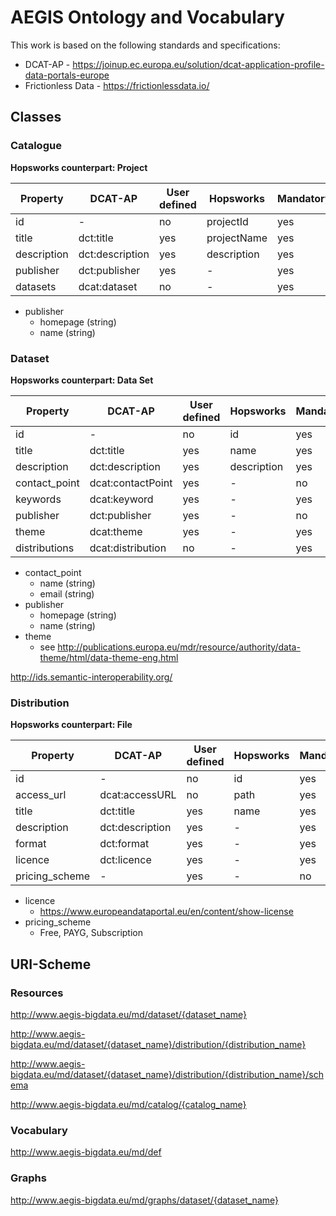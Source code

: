 # AEGIS Ontology and Vocabulary

This work is based on the following standards and specifications: 
* DCAT-AP - https://joinup.ec.europa.eu/solution/dcat-application-profile-data-portals-europe
* Frictionless Data - https://frictionlessdata.io/


## Classes


### Catalogue

__Hopsworks counterpart: Project__

|Property|DCAT-AP|User defined|Hopsworks|Mandatory|Info
|---|---|---|---|---|--|
|id|-|no|projectId|yes|integer|
|title|dct:title|yes|projectName|yes|string|
|description|dct:description|yes|description|yes|string|
|publisher|dct:publisher|yes|-|yes|object|
|datasets|dcat:dataset|no|-|yes|array|

- publisher
  - homepage (string)
  - name (string)


### Dataset

__Hopsworks counterpart: Data Set__

|Property|DCAT-AP|User defined|Hopsworks|Mandatory|Info
|---|---|---|---|---|--|
|id|-|no|id|yes|integer|
|title|dct:title|yes|name|yes|string|
|description|dct:description|yes|description|yes|string|
|contact_point|dcat:contactPoint|yes|-|no|object|
|keywords|dcat:keyword|yes|-|yes|array|
|publisher|dct:publisher|yes|-|no|object|
|theme|dcat:theme|yes|-|yes|enum|
|distributions|dcat:distribution|no|-|yes|array|

- contact_point
  - name (string)
  - email (string)
- publisher
  - homepage (string)
  - name (string)
- theme
  - see http://publications.europa.eu/mdr/resource/authority/data-theme/html/data-theme-eng.html



http://ids.semantic-interoperability.org/

### Distribution 

__Hopsworks counterpart: File__

|Property|DCAT-AP|User defined|Hopsworks|Mandatory|Info
|---|---|---|---|---|--|
|id|-|no|id|yes|integer|
|access_url|dcat:accessURL|no|path|yes|string|
|title|dct:title|yes|name|yes|string|
|description|dct:description|yes|-|yes|string|
|format|dct:format|yes|-|yes|string|
|licence|dct:licence|yes|-|yes|enum|
|pricing_scheme|-|yes|-|no|enum

- licence
  - https://www.europeandataportal.eu/en/content/show-license
- pricing_scheme
  - Free, PAYG, Subscription

## URI-Scheme

### Resources

http://www.aegis-bigdata.eu/md/dataset/{dataset_name}

http://www.aegis-bigdata.eu/md/dataset/{dataset_name}/distribution/{distribution_name}

http://www.aegis-bigdata.eu/md/dataset/{dataset_name}/distribution/{distribution_name}/schema

http://www.aegis-bigdata.eu/md/catalog/{catalog_name}

### Vocabulary

http://www.aegis-bigdata.eu/md/def

### Graphs

http://www.aegis-bigdata.eu/md/graphs/dataset/{dataset_name}



